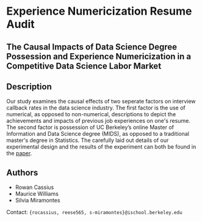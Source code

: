 
# Experience Numericization Resume Audit
## The Causal Impacts of Data Science Degree Possession and Experience Numericization in a Competitive Data Science Labor Market


## Description
Our study examines the causal effects of two seperate factors on interview callback rates in the data science industry. The first factor is the use of numerical, as opposed to non-numerical, descriptions to depict the achievements and impacts of previous job experiences on one's resume. The second factor is possession of UC Berkeley’s online Master of Information and Data Science degree (MIDS), as opposed to a traditional master's degree in Statistics. The carefully laid out details of our experimental design and the results of the experiment can both be found in the [paper](https://github.com/rocassius/resume_audit/blob/master/reports/paper.pdf). 


## Authors
* Rowan Cassius
* Maurice Williams
* Silvia Miramontes

Contact: `{rocassius, reese565, s-miramontes}@ischool.berkeley.edu`
